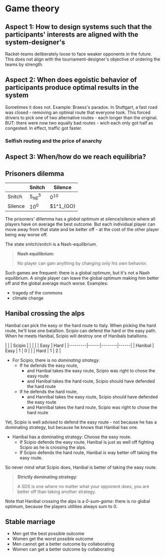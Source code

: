 # Game theory

## Aspect 1: How to design systems such that the participants' interests are aligned with the system-designer's
Racket-teams deliberately loose to face weaker opponents in the future. This does not align with the tournament-designer's objective of ordering the teams by strength.


## Aspect 2: When does egoistic behavior of participants produce optimal results in the system
Sometimes it does not. Example: Braess's paradox.
In Stuttgart, a fast road was closed - removing an optimal route that everyone took.
This forced drivers to pick one of two alternative routes - each longer than the original.
BUT: there were now two equally bad routes - wich each only got half as congested.
In effect, traffic got faster.

### Selfish routing and the price of anarchy

## Aspect 3: When/how do we reach equilibria?



## Prisoners dilemma

|         | Snitch     | Silence   |
|---------|------------|-----------|
| Snitch  | $5^5_{NE}$ | $0^{10}$  |
| Silence | $10^0$     | $1^1_{GO} |

The prisoners' dillemma has a *global optimum* at silence/silence where all players have on average the best outcome.
But each individual player can move away from that state and be better off - at the cost of the other player being way worse off.

The state snitch/snitch is a Nash-equilibrium.

> **Nash equilibrium**:
>
> No player can gain anything by changing *only his own* behavior.

Such games are frequent: there is a global optimum, but it's not a Nash equilibrium.
A single player can leave the global optimum making him better off and the global average much worse.
Examples:
 - tragedy of the commons
 - climate change


## Hanibal crossing the alps

Hanibal can pick the easy or the hard route to Italy.
When picking the hard route, he'll lose one batallion.
Scipio can defend the hard or the easy path.
When he meets Hanibal, Scipio will destroy one of Hanibals batallions.

|         |      | Scipio |      |
|         |      | Easy   | Hard |
|---------|------|--------|------|
| Hanibal | Easy | 1      | 0    |
|         | Hard | 1      | 2    |

- For Scipio, there is no *dominating strategy*. 
    - If he defends the easy route,
        - and Hanibal takes the easy route, Scipio was right to chose the easy route
        - and Hanibal takes the hard route, Scipio should have defended the hard route
    - If he defends the hard route,
        - and Hannibal takes the easy route, Scipio should have defended the easy route
        - and Hannibal takes the hard route, Scipio was right to chose the hard route

Yet, Scipio is well advised to defend the easy route - not because he has a dominating strategy, but because he knows that Hanibal has one.

- Hanibal has a dominating strategy: Choose the easy route.
    - If Scipio defends the easy route, Hanibal is just as well off fighting Scipio as he is crossing the alps.
    - If Scipio defends the hard route, Hanibal is way better off taking the easy route.

So never mind what Scipio does, Hanibal is better of taking the easy route.

> **Strictly dominating strategy**:
>
> A SDS is one where no matter what your opponent does, you are better off than taking another strategy.


Note that Hanibal crossing the alps is a *0-sum-game*: there is no global optimum, because the players utilities always sum to 0.




## Stable marriage
- Men get the best possible outcome
- Women get the worst possible outcome
- Men cannot get a better outcome by collaborating
- Women can get a better outcome by collaborating
